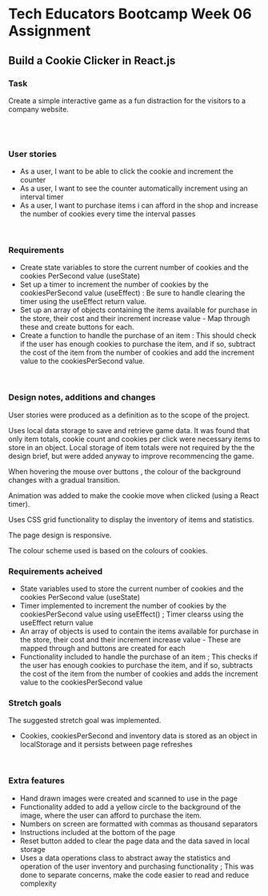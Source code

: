 # Tech Educators Bootcamp Week 06 Assignment

## Build a Cookie Clicker in React.js

### Task

Create a simple interactive game as a fun distraction for the visitors to a company website.

<br>
<br>

### User stories

- As a user, I want to be able to click the cookie and increment the counter
- As a user, I want to see the counter automatically increment using an interval timer
- As a user, I want to purchase items i can afford in the shop and increase the number of cookies every time the interval passes
<br>

### Requirements  

- Create state variables to store the current number of cookies and the cookies PerSecond value (useState)
- Set up a timer to increment the number of cookies by the cookiesPerSecond value (useEffect) : Be sure to handle clearing the timer using the useEffect return value.
- Set up an array of objects containing the items available for purchase in the store, their cost and their increment increase value - Map through these and create buttons for each.
- Create a function to handle the purchase of an item : This should check if the user has enough cookies to purchase the item, and if so, subtract the cost of the item from the number of cookies and add the increment value to the cookiesPerSecond value.

<br>

### Design notes, additions and changes

User stories were produced as a definition as to the scope of the project.

Uses local data storage to save and retrieve game data. It was found that only item totals, cookie count and cookies per click were necessary items to store in an object. Local storage of item totals were not required by the the design brief, but were added anyway to improve recommencing the game. 

When hovering the mouse over buttons , the colour of the background changes with a gradual transition.  

Animation was added to make the cookie move when clicked (using a React timer).

Uses CSS grid functionality to display the inventory of items and statistics.

The page design is responsive.

The colour scheme used is based on the colours of cookies.


### Requirements acheived

- State variables used to store the current number of cookies and the cookies PerSecond value (useState)
- Timer implemented to increment the number of cookies by the cookiesPerSecond value using useEffect() ; Timer clearss using the useEffect return value
- An array of objects is used to contain the items available for purchase in the store, their cost and their increment increase value - These are mapped through and buttons are created for each
- Functionality included to handle the purchase of an item ; This checks if the user has enough cookies to purchase the item, and if so, subtracts the cost of the item from the number of cookies and adds the increment value to the cookiesPerSecond value

### Stretch goals

The suggested stretch goal was implemented.

- Cookies, cookiesPerSecond and inventory data is stored as an object in localStorage and it persists between page refreshes

<br>


### Extra features

- Hand drawn images were created and scanned to use in the page
- Functionality added to add a yellow circle to the background of the image, where the user can afford to purchase the item.
- Numbers on screen are formatted with commas as thousand separators
- Instructions included at the bottom of the page
- Reset button added to clear the page data and the data saved in local storage
- Uses a data operations class to abstract away the statistics and operation of the user inventory and purchasing functionality ; This was done to separate concerns, make the code easier to read and reduce complexity
